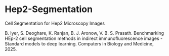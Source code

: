# Hep2-Segmentation
 Cell Segmentation for Hep2 Microscopy Images


B. Iyer, S. Deoghare, K. Ranjan, B. J. Aronow, V. B. S. Prasath. Benchmarking HEp-2 cell segmentation methods in indirect immunofluorescence images - Standard models to deep learning. Computers in Biology and Medicine, 2025.


